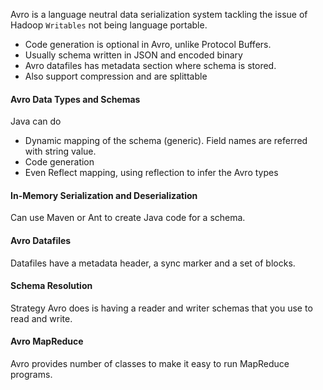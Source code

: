 Avro is a language neutral data serialization system tackling the issue of Hadoop `Writables` not being language portable. 
- Code generation is optional in Avro, unlike Protocol Buffers.
- Usually schema written in JSON and encoded binary
- Avro datafiles has metadata section where schema is stored.
- Also support compression and are splittable

#### Avro Data Types and Schemas
Java can do
- Dynamic mapping of the schema (generic). Field names are referred with string value.
- Code generation
- Even Reflect mapping, using reflection to infer the Avro types
#### In-Memory Serialization and Deserialization
Can use Maven or Ant to create Java code for a schema.
#### Avro Datafiles
Datafiles have a metadata header, a sync marker and a set of blocks.
#### Schema Resolution
Strategy Avro does is having a reader and writer schemas that you use to read and write.
#### Avro MapReduce
Avro provides number of classes to make it easy to run MapReduce programs.

